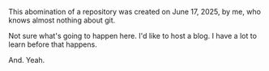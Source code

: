 This abomination of a repository was created on June 17, 2025, by me, who knows almost nothing about git.

Not sure what's going to happen here. I'd like to host a blog. I have a lot to learn before that happens.

And. Yeah.
